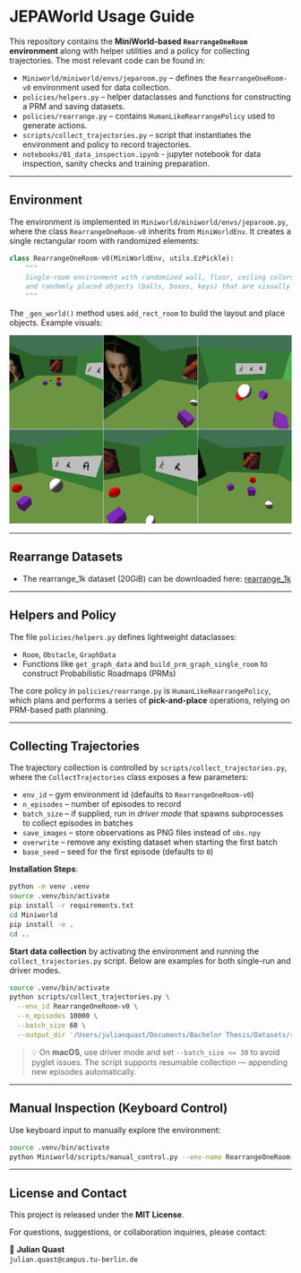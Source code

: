 # JEPAWorld Usage Guide

This repository contains the **MiniWorld-based `RearrangeOneRoom` environment** along with helper utilities and a policy for collecting trajectories. The most relevant code can be found in:

- `Miniworld/miniworld/envs/jeparoom.py` – defines the `RearrangeOneRoom-v0` environment used for data collection.
- `policies/helpers.py` – helper dataclasses and functions for constructing a PRM and saving datasets.
- `policies/rearrange.py` – contains `HumanLikeRearrangePolicy` used to generate actions.
- `scripts/collect_trajectories.py` – script that instantiates the environment and policy to record trajectories.
- `notebooks/01_data_inspection.ipynb` - jupyter notebook for data inspection, sanity checks and training preparation.

---

## Environment

The environment is implemented in `Miniworld/miniworld/envs/jeparoom.py`, where the class `RearrangeOneRoom-v0` inherits from `MiniWorldEnv`. It creates a single rectangular room with randomized elements:

```python
class RearrangeOneRoom-v0(MiniWorldEnv, utils.EzPickle):
    """
    Single-room environment with randomized wall, floor, ceiling colors,
    and randomly placed objects (balls, boxes, keys) that are visually distinguishable.
    """
```

The `_gen_world()` method uses `add_rect_room` to build the layout and place objects. Example visuals:

![RearrangeOneRoom](assets/trajectory_expert_short.jpg)

---

## Rearrange Datasets

- The rearrange_1k dataset (20GiB) can be downloaded here: [rearrange_1k](https://drive.google.com/file/d/1bFiwR0jXowX9YP7Wk7H042glMMlRA7CJ/view?usp=sharing)
---

## Helpers and Policy

The file `policies/helpers.py` defines lightweight dataclasses:

- `Room`, `Obstacle`, `GraphData`
- Functions like `get_graph_data` and `build_prm_graph_single_room` to construct Probabilistic Roadmaps (PRMs)

The core policy in `policies/rearrange.py` is `HumanLikeRearrangePolicy`, which plans and performs a series of **pick-and-place** operations, relying on PRM-based path planning.

---

## Collecting Trajectories

The trajectory collection is controlled by `scripts/collect_trajectories.py`, where the
`CollectTrajectories` class exposes a few parameters:

- `env_id` – gym environment id (defaults to `RearrangeOneRoom-v0`)
- `n_episodes` – number of episodes to record
- `batch_size` – if supplied, run in *driver mode* that spawns subprocesses to
  collect episodes in batches
- `save_images` – store observations as PNG files instead of `obs.npy`
- `overwrite` – remove any existing dataset when starting the first batch
- `base_seed` – seed for the first episode (defaults to `0`)

**Installation Steps**:

```bash
python -m venv .venv
source .venv/bin/activate  
pip install -r requirements.txt
cd Miniworld
pip install -e .
cd ..
```

**Start data collection** by activating the environment and running the
`collect_trajectories.py` script. Below are examples for both single-run and
driver modes.

```bash
source .venv/bin/activate
python scripts/collect_trajectories.py \
  --env_id RearrangeOneRoom-v0 \
  --n_episodes 10000 \
  --batch_size 60 \
  --output_dir '/Users/julianquast/Documents/Bachelor Thesis/Datasets/rearrange_10k_v1'
```

> 💡 On **macOS**, use driver mode and set `--batch_size <= 30` to avoid pyglet issues. The script supports resumable collection — appending new episodes automatically.

---

## Manual Inspection (Keyboard Control)

Use keyboard input to manually explore the environment:

```bash
source .venv/bin/activate  
python Miniworld/scripts/manual_control.py --env-name RearrangeOneRoom-v0 --domain-rand
```

---

## License and Contact

This project is released under the **MIT License**.

For questions, suggestions, or collaboration inquiries, please contact:

📧 **Julian Quast**  
`julian.quast@campus.tu-berlin.de`
